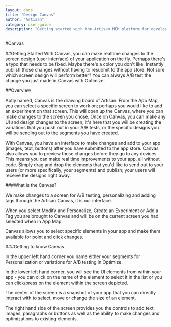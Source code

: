 ```yaml
---
layout: docs
title: "Design Canvas"
author: "Artisan"
category: user-guide
description: "Getting started with the Artisan MEM platform for developers."
---
```

#Canvas

##Getting Started
With Canvas, you can make realtime changes to the screen design (user interface) of your application on the fly. Perhaps there\'s a typo that needs to be fixed. Maybe there\'s a color you don\'t like. Instantly publish those changes without having to resubmit to the app store. Not sure which screen design will perform better? You can always A/B test the change you just made in Canvas with Optimize.

##Overview

Aptly named, Canvas is the drawing board of Artisan. From the App Map, you can select a specific screen to work on; perhaps you would like to add an experiment on that screen. This will open up the Canvas, where you can make changes to the screen you chose. Once on Canvas, you can make any UI and design changes to the screen; it\'s here that you will be creating the variations that you push out in your A/B tests, or the specific designs you will be sending out to the segments you have created.

With Canvas, you have an interface to make changes and add to your app (images, text, buttons) after you have submitted to the app store. Canvas also allows you to preview these changes before they go to any devices. This means you can make real time improvements to your app, all without code. Simply drag and drop the elements that you\'d like to send out to your users (or more specifically, your segments) and publish; your users will receive the designs right away.

###What is the Canvas?

We make changes to a screen for A/B testing, personalizing and adding tags through the Artisan Canvas, it is our interface.

When you select Modify and Personalize, Create an Experiment or Add a Tag you are brought to Canvas and will be on the current screen you had selected when in App Map.

Canvas allows you to select specific elements in your app and make them available for point and click changes.

###Getting to know Canvas

In the upper left hand corner you name either your segments for Personalization or variations for A/B testing in Optimize.

In the lower left hand corner, you will see the UI elements from within your app - you can click on the name of the element to select it in the list or you can click/press on the element within the screen depicted.

The center of the screen is a snapshot of your app that you can directly interact with to select, move or change the size of an element.

The right hand side of the screen provides you the controls to add text, images, paragraphs or buttons as well as the ability to make changes and optimizations to existing elements.



